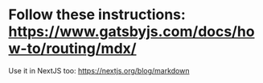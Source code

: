 # Follow these instructions: https://www.gatsbyjs.com/docs/how-to/routing/mdx/

Use it in NextJS too: https://nextjs.org/blog/markdown

